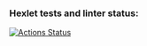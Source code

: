 ### Hexlet tests and linter status:
[![Actions Status](https://github.com/Vedanho/typescript-project-81/actions/workflows/hexlet-check.yml/badge.svg)](https://github.com/Vedanho/typescript-project-81/actions)